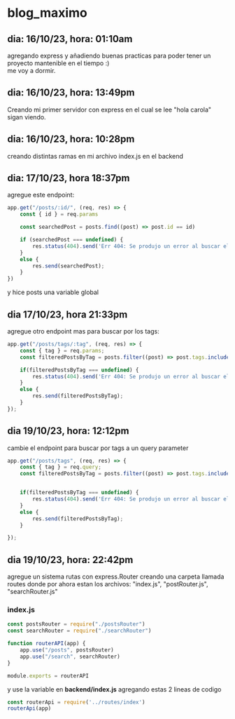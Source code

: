 # blog_maximo
## dia: 16/10/23, hora: 01:10am
agregando express y añadiendo buenas practicas para poder tener un proyecto mantenible en el tiempo :) <br>
me voy a dormir.

## dia: 16/10/23, hora: 13:49pm
Creando mi primer servidor con express en el cual se lee "hola carola" <br>
sigan viendo.

## dia: 16/10/23, hora: 10:28pm
creando distintas ramas en mi archivo index.js en el backend

## dia: 17/10/23, hora 18:37pm
agregue este endpoint:
```javascript
app.get("/posts/:id/", (req, res) => {
    const { id } = req.params

    const searchedPost = posts.find((post) => post.id == id)

    if (searchedPost === undefined) {
        res.status(404).send('Err 404: Se produjo un error al buscar el post');
    }
    else {
        res.send(searchedPost);
    }
})
```
y hice posts una variable global

## dia 17/10/23, hora 21:33pm
agregue otro endpoint mas para buscar por los tags:
```javascript
app.get("/posts/tags/:tag", (req, res) => {
    const { tag } = req.params;
    const filteredPostsByTag = posts.filter((post) => post.tags.includes(tag));

    if(filteredPostsByTag === undefined) {
        res.status(404).send('Err 404: Se produjo un error al buscar el post con la etiqueta indicada');
    }
    else {
        res.send(filteredPostsByTag);
    }
});
```

## dia 19/10/23, hora: 12:12pm
cambie el endpoint para buscar por tags a un query parameter
``` javascript
app.get("/posts/tags", (req, res) => {
    const { tag } = req.query;
    const filteredPostsByTag = posts.filter((post) => post.tags.includes(tag));


    if(filteredPostsByTag === undefined) {
        res.status(404).send('Err 404: Se produjo un error al buscar el post con la etiqueta indicada');
    }
    else {
        res.send(filteredPostsByTag);
    }

});
```

## dia 19/10/23, hora: 22:42pm
agregue un sistema rutas con express.Router creando una carpeta llamada routes
donde por ahora estan los archivos: "index.js", "postRouter.js", "searchRouter.js"

### index.js
``` javascript
const postsRouter = require("./postsRouter")
const searchRouter = require("./searchRouter")

function routerAPI(app) {
    app.use("/posts", postsRouter)
    app.use("/search", searchRouter)
}

module.exports = routerAPI

```

y use la variable en **backend/index.js** agregando estas 2 lineas de codigo
``` javascript
const routerApi = require('../routes/index')
routerApi(app)
```

